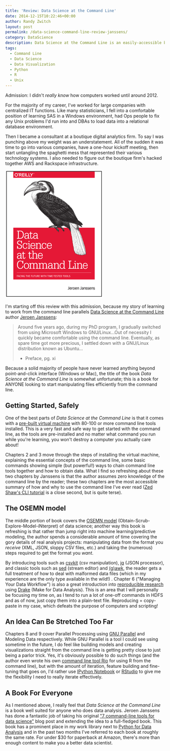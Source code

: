```yaml
---
title: 'Review: Data Science at the Command Line'
date: 2014-12-15T10:22:46+00:00
author: Randy Zwitch
layout: post
permalink: /data-science-command-line-review-janssens/
category: DataScience
description: Data Science at the Command Line is an easily-accessible book for anyone who wants to learn efficient techniques for data manipulation from the command line
tags:
  - Command Line
  - Data Science
  - Data Visualization
  - Python
  - R
  - Unix
---
```

Admission: I didn't _really know_ how computers worked until around 2012.

For the majority of my career, I've worked for large companies with centralized IT functions. Like many statisticians, I fell into a comfortable position of learning SAS in a Windows environment, had Ops people to fix any Unix problems I'd run into and DBAs to load data into a relational database environment.

Then I became a consultant at a boutique digital analytics firm. To say I was punching above my weight was an understatement. All of the sudden it was time to go into various companies, have a one-hour kickoff meeting, then start untangling the spaghetti mess that represented their various technology systems. I also needed to figure out the boutique firm's hacked together AWS and Rackspace infrastructure.

[![data-science-command-line](/wp-content/uploads/2014/12/data-science-command-line.png)](http://datascienceatthecommandline.com/)

I'm starting off this review with this admission, because my story of learning to work from the command line parallels [Data Science at the Command Line](http://datascienceatthecommandline.com/) author [Jeroen Janssens](https://twitter.com/jeroenhjanssens):

> Around five years ago, during my PhD program, I gradually switched from using Microsoft Windows to GNU/Linux...Out of necessity I quickly became comfortable using the command line. Eventually, as spare time got more precious, I settled down with a GNU/Linux distribution known as Ubuntu...
>
> - Preface, pg. xi

Because a solid majority of people have never learned anything beyond point-and-click interface (Windows or Mac), the title of the book _Data Science at the Command Line_ is somewhat unfortunate; this is a book for ANYONE looking to start manipulating files efficiently from the command line.

## Getting Started, Safely

One of the best parts of _Data Science at the Command Line_ is that it comes with a [pre-built virtual machine](http://datasciencetoolbox.org/) with 80-100 or more command line tools installed. This is a very fast and safe way to get started with the command line, as the tools are pre-installed and no matter what command you run while you're learning, you won't destroy a computer you actually care about!

Chapters 2 and 3 move through the steps of installing the virtual machine, explaining the essential concepts of the command line, some basic commands showing simple (but powerful!) ways to chain command line tools together and how to obtain data. What I find so refreshing about these two chapters by Janssens is that the author assumes zero knowledge of the command line by the reader; these two chapters are the most accessible summary of how and why to use the command line I've ever read ([Zed Shaw's CLI tutorial](http://cli.learncodethehardway.org/book/) is a close second, but is quite terse).

## The OSEMN model

The middle portion of book covers the [OSEMN model](http://www.dataists.com/2010/09/a-taxonomy-of-data-science/) (Obtain-Scrub-Explore-Model-iNterpret) of data science; another way this book is refreshing is that rather than jump right into machine learning/predictive modeling, the author spends a considerable amount of time covering the gory details of real analysis projects: manipulating data from the format you _receive_ (XML, JSON, sloppy CSV files, etc.) and taking the (numerous) steps required to get the format you _want_.

By introducing tools such as [csvkit](https://csvkit.readthedocs.org/en/0.9.0/) (csv manipulation), [jq](http://stedolan.github.io/jq/) (JSON processor), and classic tools such as [sed](https://www.gnu.org/software/sed/manual/sed.html) (stream editor) and [(g)awk](http://www.gnu.org/software/gawk/manual/gawk.html), the reader gets a full treatment of how to deal with malformed data files (which in my experience are the only type available in the wild!) . Chapter 6 ("Managing Your Data Workflow") is also a great introduction into [reproducible research](http://en.wikipedia.org/wiki/Reproducibility#Reproducible_research) using [Drake](http://blog.factual.com/introducing-drake-a-kind-of-make-for-data) (Make for Data Analysis). This is an area that I will personally be focusing my time on, as I tend to run a lot of one-off commands in HDFS and as of now, just copy them into a plain-text file. Reproducing = copy-paste in my case, which defeats the purpose of computers and scripting!

## An Idea Can Be Stretched Too Far

Chapters 8 and 9 cover Parallel Processing using [GNU Parallel](http://www.gnu.org/software/parallel/) and Modeling Data respectively. While GNU Parallel is a tool I could see using sometime in the future, I do feel like building models and creating visualizations straight from the command line is getting pretty close to just being a parlor trick. Yes, it's obviously possible to do such things (and the author even wrote his own [command line tool Rio](https://github.com/jeroenjanssens/data-science-at-the-command-line/blob/master/tools/Rio) for using R from the command line), but with the amount of iteration, feature building and fine-tuning that goes on, I'd rather use [IPython Notebook](http://ipython.org/notebook.html) or [RStudio](http://www.rstudio.com/) to give me the flexibility I need to really iterate effectively.

## A Book For Everyone

As I mentioned above, I really feel that _Data Science at the Command Line_ is a book well suited for anyone who does data analysis. Jeroen Janssens has done a fantastic job of taking his original ["7 command-line tools for data science"](http://jeroenjanssens.com/2013/09/19/seven-command-line-tools-for-data-science.html) blog post and extending the idea to a full-fledged book. This book has a prominent place in my work library next to [Python for Data Analysis](http://shop.oreilly.com/product/0636920023784.do) and in the past two months I've referred to each book at roughly the same rate. For under $30 for paperback at Amazon, there's more than enough content to make you a better data scientist.
